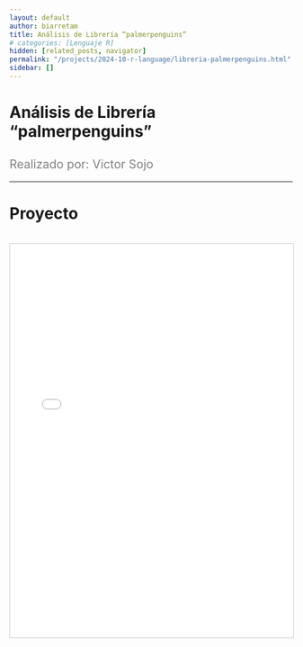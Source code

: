 ```yaml
---
layout: default
author: biarretam
title: Análisis de Librería “palmerpenguins”
# categories: [Lenguaje R]
hidden: [related_posts, navigator]
permalink: "/projects/2024-10-r-language/libreria-palmerpenguins.html"
sidebar: []
---
```


# Análisis de Librería “palmerpenguins”

<h2 style="color: gray; font-weight: normal;">
Realizado por: Victor Sojo
</h2>

---

# Proyecto
<br>

<iframe 
    src="/assets/pdf/2024-10-r/victor_sojo.pdf" 
    width="100%" 
    height="700" 
    style="border: 1px solid #ccc;"
></iframe>